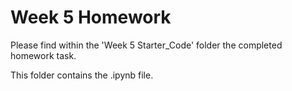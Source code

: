 # Week 5 Homework

Please find within the 'Week 5 Starter_Code' folder the completed homework task.

This folder contains the .ipynb file. 
